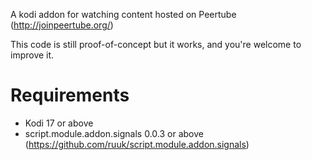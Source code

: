 A kodi addon for watching content hosted on Peertube (http://joinpeertube.org/) 

This code is still proof-of-concept but it works, and you're welcome to improve it.

# Requirements

* Kodi 17 or above
* script.module.addon.signals 0.0.3 or above (https://github.com/ruuk/script.module.addon.signals)
